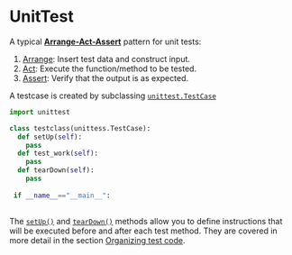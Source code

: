 # UnitTest

A typical <u>**Arrange-Act-Assert**</u> pattern for unit tests:

1. <u>Arrange</u>: Insert test data and construct input.
2. <u>Act</u>: Execute the function/method to be tested.
3. <u>Assert</u>: Verify that the output is as expected.









A testcase is created by subclassing [`unittest.TestCase`](https://docs.python.org/3/library/unittest.html#unittest.TestCase)

```python
import unittest

class testclass(unittess.TestCase):
  def setUp(self):
    pass
  def test_work(self):
    pass
  def tearDown(self):
    pass
  
 if __name__=="__main__":
  
```

The [`setUp()`](https://docs.python.org/3/library/unittest.html#unittest.TestCase.setUp) and [`tearDown()`](https://docs.python.org/3/library/unittest.html#unittest.TestCase.tearDown) methods allow you to define instructions that will be executed before and after each test method. They are covered in more detail in the section [Organizing test code](https://docs.python.org/3/library/unittest.html#organizing-tests).
